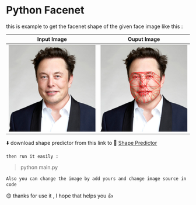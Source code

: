 # Python Facenet
this is example to get the facenet shape of the given face image like this : 

   Input Image             |        Ouput Image
:-------------------------:|:-------------------------:
![](/Images/elon.jpg)  |  ![](/Images/elon_facenet.png)


:arrow_down: download shape predictor from this link to :link: 
[Shape Predictor](https://github.com/AKSHAYUBHAT/TensorFace/blob/master/openface/models/dlib/shape_predictor_68_face_landmarks.dat)

```
then run it easily : 
```

> python main.py

```
Also you can change the image by add yours and change image source in code
```

:blush: thanks for use it , I hope that helps you :+1:

